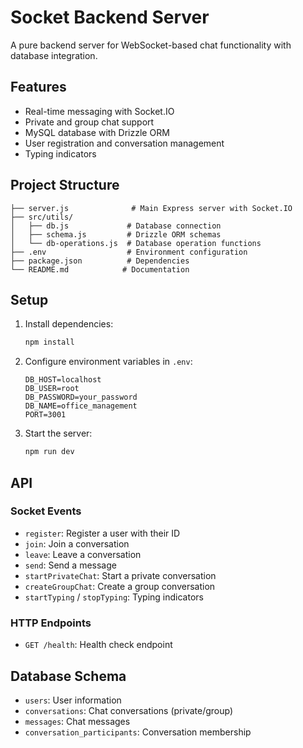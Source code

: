 # Socket Backend Server

A pure backend server for WebSocket-based chat functionality with database integration.

## Features

- Real-time messaging with Socket.IO
- Private and group chat support
- MySQL database with Drizzle ORM
- User registration and conversation management
- Typing indicators

## Project Structure

```
├── server.js              # Main Express server with Socket.IO
├── src/utils/
│   ├── db.js             # Database connection
│   ├── schema.js         # Drizzle ORM schemas
│   └── db-operations.js  # Database operation functions
├── .env                  # Environment configuration
├── package.json          # Dependencies
└── README.md            # Documentation
```

## Setup

1. Install dependencies:
   ```bash
   npm install
   ```

2. Configure environment variables in `.env`:
   ```
   DB_HOST=localhost
   DB_USER=root
   DB_PASSWORD=your_password
   DB_NAME=office_management
   PORT=3001
   ```

3. Start the server:
   ```bash
   npm run dev
   ```

## API

### Socket Events

- `register`: Register a user with their ID
- `join`: Join a conversation
- `leave`: Leave a conversation
- `send`: Send a message
- `startPrivateChat`: Start a private conversation
- `createGroupChat`: Create a group conversation
- `startTyping` / `stopTyping`: Typing indicators

### HTTP Endpoints

- `GET /health`: Health check endpoint

## Database Schema

- `users`: User information
- `conversations`: Chat conversations (private/group)
- `messages`: Chat messages
- `conversation_participants`: Conversation membership
